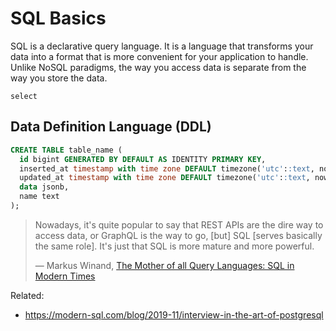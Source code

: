 # SQL Basics

SQL is a declarative query language. It is a language that transforms your data into a format that is more convenient for your application to handle. Unlike NoSQL paradigms, the way you access data is separate from the way you store the data.

`select`

## Data Definition Language (DDL)

```sql
CREATE TABLE table_name (
  id bigint GENERATED BY DEFAULT AS IDENTITY PRIMARY KEY,
  inserted_at timestamp with time zone DEFAULT timezone('utc'::text, now()) NOT NULL,
  updated_at timestamp with time zone DEFAULT timezone('utc'::text, now()) NOT NULL,
  data jsonb,
  name text
);
```

> Nowadays, it's quite popular to say that REST APIs are the dire way to access data, or GraphQL is the way to go, [but] SQL [serves basically the same role]. It's just that SQL is more mature and more powerful.
>
> &mdash; Markus Winand, [The Mother of all Query Languages: SQL in Modern Times](https://www.youtube.com/watch?v=swR33jIhW8Q)

Related:

- https://modern-sql.com/blog/2019-11/interview-in-the-art-of-postgresql
